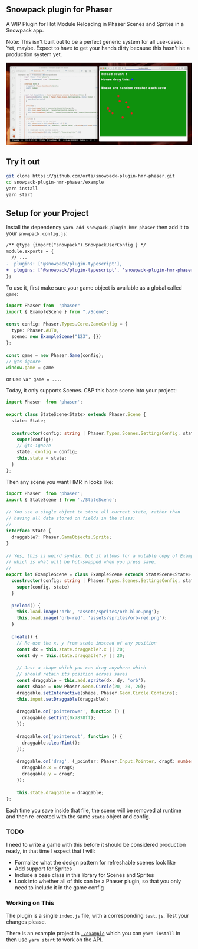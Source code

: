 ## Snowpack plugin for Phaser

A WIP Plugin for Hot Module Reloading in Phaser Scenes and Sprites in a Snowpack app.

Note: This isn't built out to be a perfect generic system for all use-cases. Yet, maybe. Expect to have to get your hands dirty because this hasn't hit a production system yet.

![./example-video.gif](./example-video.gif)

## Try it out

```sh
git clone https://github.com/orta/snowpack-plugin-hmr-phaser.git
cd snowpack-plugin-hmr-phaser/example
yarn install
yarn start
```

## Setup for your Project

Install the dependency `yarn add snowpack-plugin-hmr-phaser` then add it to your `snowpack.config.js`:

```diff
/** @type {import("snowpack").SnowpackUserConfig } */
module.exports = {
  // ...
-  plugins: ['@snowpack/plugin-typescript'],
+  plugins: ['@snowpack/plugin-typescript', 'snowpack-plugin-hmr-phaser'],
};
```

To use it, first make sure your game object is available as a global called `game`:

```ts
import Phaser from  "phaser"
import { ExampleScene } from "./Scene";

const config: Phaser.Types.Core.GameConfig = {
  type: Phaser.AUTO,
  scene: new ExampleScene("123", {})
};

const game = new Phaser.Game(config);
// @ts-ignore
window.game = game
```

or use `var game = ...`.


Today, it only supports Scenes. C&P this base scene into your project:

```ts
import Phaser  from 'phaser';

export class StateScene<State> extends Phaser.Scene {
  state: State;

  constructor(config: string | Phaser.Types.Scenes.SettingsConfig, state: State) {
    super(config);
    // @ts-ignore
    state._config = config;
    this.state = state;
  }
};
```

Then any scene you want HMR in looks like:

```ts
import Phaser  from 'phaser';
import { StateScene } from './StateScene';

// You use a single object to store all current state, rather than
// having all data stored on fields in the class:
//
interface State {
  draggable?: Phaser.GameObjects.Sprite;
}

// Yes, this is weird syntax, but it allows for a mutable copy of ExampleScene
// which is what will be hot-swapped when you press save.
//
export let ExampleScene = class ExampleScene extends StateScene<State> {
  constructor(config: string | Phaser.Types.Scenes.SettingsConfig, state: State) {
    super(config, state)
  }

  preload() {
    this.load.image('orb', 'assets/sprites/orb-blue.png');
    this.load.image('orb-red', 'assets/sprites/orb-red.png');
  }

  create() {
    // Re-use the x, y from state instead of any position
    const dx = this.state.draggable?.x || 20;
    const dy = this.state.draggable?.y || 20;

    // Just a shape which you can drag anywhere which 
    // should retain its position across saves
    const draggable = this.add.sprite(dx, dy, 'orb');
    const shape = new Phaser.Geom.Circle(20, 20, 20);
    draggable.setInteractive(shape, Phaser.Geom.Circle.Contains);
    this.input.setDraggable(draggable);

    draggable.on('pointerover', function () {
      draggable.setTint(0x7878ff);
    });

    draggable.on('pointerout', function () {
      draggable.clearTint();
    });

    draggable.on('drag', (_pointer: Phaser.Input.Pointer, dragX: number, dragY: number) => {
      draggable.x = dragX;
      draggable.y = dragY;
    });

    this.state.draggable = draggable;
};
```

Each time you save inside that file, the scene will be removed at runtime and then re-created with the same `state` object and config.

### TODO

I need to write a game with this before it should be considered production ready, in that time I expect that I will:

- Formalize what the design pattern for refreshable scenes look like
- Add support for Sprites
- Include a base class in this library for Scenes and Sprites
- Look into whether all of this can be a Phaser plugin, so that you only need to include it in the game config

### Working on This

The plugin is a single `index.js` file, with a corresponding `test.js`. Test your changes please.

There is an example project in [`./example`](./example) which you can `yarn install` in then use `yarn start` to work on the API.
